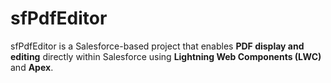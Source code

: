 # sfPdfEditor
sfPdfEditor is a Salesforce-based project that enables **PDF display and editing** directly within Salesforce using **Lightning Web Components (LWC)** and **Apex**.
